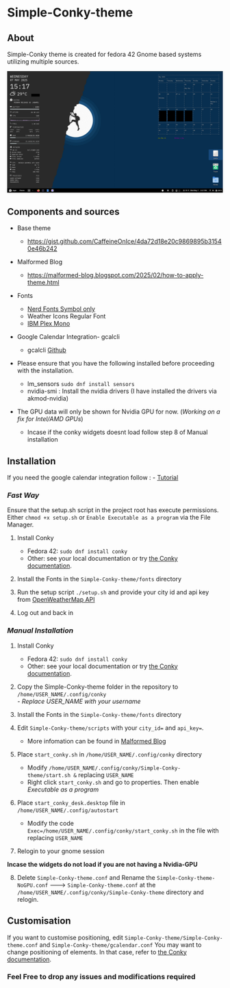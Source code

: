 # Simple-Conky-theme

## About

Simple-Conky theme is created for fedora 42 Gnome based systems utilizing multiple sources.

![Screenshot](/Screenshot4.png)

## Components and sources

- Base theme
    
    - https://gist.github.com/CaffeineOnIce/4da72d18e20c9869895b31540e46b242
- Malformed Blog
    
    - https://malformed-blog.blogspot.com/2025/02/how-to-apply-theme.html
- Fonts
    
    - [Nerd Fonts Symbol only](https://www.nerdfonts.com/cheat-sheet)
    - Weather Icons Regular Font
    - [IBM Plex Mono](https://fonts.google.com/specimen/IBM+Plex+Mono)

- Google Calendar Integration- gcalcli
    - gcalcli [Github](https://github.com/insanum/gcalcli.git)

- Please ensure that you have the following installed before proceeding with the installation.
    - lm_sensors `sudo dnf install sensors`
    - nvidia-smi : Install the nvidia drivers (I have installed the drivers via akmod-nvidia)

- The GPU data will only be shown for Nvidia GPU for now. (*Working on a fix for Intel/AMD GPUs*)
    - Incase if the conky widgets doesnt load follow step 8 of Manual installation

## Installation

If you need the google calendar integration follow : - [Tutorial](https://www.linuxuprising.com/2018/11/how-to-embed-google-calendar-on-your.html)

### *Fast Way*
Ensure that the setup.sh script in the project root has execute permissions. Either `chmod +x setup.sh` or `Enable Executable as a program` via the File Manager.

1.  Install Conky
    - Fedora 42: `sudo dnf install conky`
    - Other: see your local documentation or try [the Conky documentation](http://conky.sourceforge.net/documentation.html).

2. Install the Fonts in the `Simple-Conky-theme/fonts` directory

3. Run the setup script `./setup.sh` and provide your city id and api key from [OpenWeatherMap API](https://home.openweathermap.org/)

4. Log out and back in

### *Manual Installation*

1.  Install Conky
    - Fedora 42: `sudo dnf install conky`
    - Other: see your local documentation or try [the Conky documentation](http://conky.sourceforge.net/documentation.html).
2.  Copy the Simple-Conky-theme folder in the repository to `/home/USER_NAME/.config/conky`  
    *\- Replace USER_NAME with your username*
    
3.  Install the Fonts in the `Simple-Conky-theme/fonts` directory
    
4.  Edit `Simple-Conky-theme/scripts` with your `city_id=` and `api_key=`.
    
    - More infomation can be found in [Malformed Blog](https://malformed-blog.blogspot.com/2025/02/how-to-apply-theme.html)
5.  Place `start_conky.sh` in `/home/USER_NAME/.config/conky` directory
    - Modify `/home/USER_NAME/.config/conky/Simple-Conky-theme/start.sh &` replacing `USER_NAME`
    - Right click `start_conky.sh` and go to properties. Then enable *Executable as a program*
6.  Place `start_conky_desk.desktop` file in `/home/USER_NAME/.config/autostart`
	- Modify the code `Exec=/home/USER_NAME/.config/conky/start_conky.sh` in the file with replacing `USER_NAME`
    
7.  Relogin to your gnome session

**Incase the widgets do not load if you are not having a Nvidia-GPU**

8. Delete `Simple-Conky-theme.conf` and Rename the `Simple-Conky-theme-NoGPU.conf` ---> `Simple-Conky-theme.conf` at the `/home/USER_NAME/.config/conky/Simple-Conky-theme` directory and relogin.


## Customisation

If you want to customise positioning, edit `Simple-Conky-theme/Simple-Conky-theme.conf` and `Simple-Conky-theme/gcalendar.conf`
You may want to change positioning of elements. In that case, refer to [the Conky documentation](http://conky.sourceforge.net/documentation.html).

### Feel Free to drop any issues and modifications required
